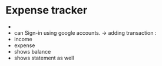 # Expense tracker
-
- can Sign-in using google accounts.
-> adding transaction :
- income 
- expense
- shows balance
- shows statement as well
  
